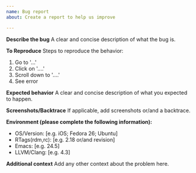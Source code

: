 ```yaml
---
name: Bug report
about: Create a report to help us improve

---
```


**Describe the bug**
A clear and concise description of what the bug is.

**To Reproduce**
Steps to reproduce the behavior:
1. Go to '...'
2. Click on '....'
3. Scroll down to '....'
4. See error

**Expected behavior**
A clear and concise description of what you expected to happen.

**Screenshots/Backtrace**
If applicable, add screenshots or/and a backtrace.

**Environment (please complete the following information):**
 - OS/Version: [e.g. iOS; Fedora 26; Ubuntu]
 - RTags(rdm,rc): [e.g. 2.18 or/and revision]
 - Emacs: [e.g. 24.5]
 - LLVM/Clang: [e.g. 4.3]

**Additional context**
Add any other context about the problem here.

